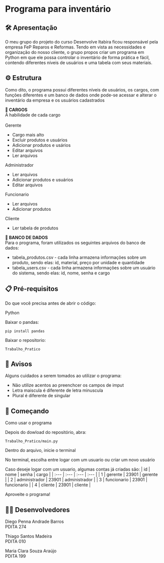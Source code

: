 # Programa para inventário 

## 🛠️ Apresentação
O meu grupo do projeto do curso Desenvolve Itabira ficou responsável pela empresa FeP Reparos e Reformas. Tendo em vista as necessidades e organização do nosso cliente, o grupo propos criar um programa em Python
em que ele possa controlar o inventário de forma prática e fácil, contendo diferentes níveis de usuários e uma tabela com seus materiais.

## ⚙️ Estrutura
Como dito, o programa possui diferentes níveis de usuários, os cargos, com funções diferentes e um banco de dados onde pode-se acessar e alterar o inventário da empresa e os usuários cadastrados

**💼 CARGOS** <br>
A habilidade de cada cargo <br>
<br> Gerente
* Cargo mais alto
* Excluir produtos e usuários
* Adicionar produtos e usários
* Editar arquivos
* Ler arquivos

Administrador
* Ler arquivos
* Adicionar produtos e usuários
* Editar arquivos

Funcionario
* Ler arquivos
* Adicionar produtos

Cliente
* Ler tabela de produtos


**💾 BANCO DE DADOS**  
Para o programa, foram utilizados os seguintes arquivos do banco de dados:
* tabela_produtos.csv - cada linha armazena informações sobre um produto, sendo elas: id, material, preço por unidade e quantidade
* tabela_users.csv - cada linha armazena informações sobre um usuário do sistema, sendo elas: id, nome, senha e cargo

## 📋 Pré-requisitos 
Do que você precisa antes de abrir o código:

Python

Baixar o pandas:
```
pip install pandas
```
Baixar o repositorio:
```
Trabalho_Pratico
```

## 🚨 Avisos
Alguns cuidados a serem tomados ao utilizar o programa:
* Não utilize acentos ao preenchcer os campos de imput
* Letra maiscula é diferente de letra minuscula
* Plural é diferente de singular

## 🏁 Começando
Como usar o programa

Depois do dowload do repositório, abra:
```
Trabalho_Pratico/main.py
```

Dentro do arquivo, inicie o terminal

No terminal, escolha entre logar com um usuario ou criar um novo usuário

Caso deseje logar com um usuario, algumas contas já criadas são:
| id           | nome           | senha         | cargo         |
| :---         | :---           | :---          | :---          |
| 1            | gerente        | 23901         | gerente       |
| 2            | administrador  | 23901         | administrador |
| 3            | funcionario    | 23901         | funcionario   |
| 4            | cliente        | 23901         | cliente       |

Aproveite o programa!

## 👨‍💻 Desenvolvedores

Diego Penna Andrade Barros <br>
PDITA 274

Thiago Santos Madeira <br>
PDITA 010

Maria Clara Souza Araújo <br>
PDITA 199
